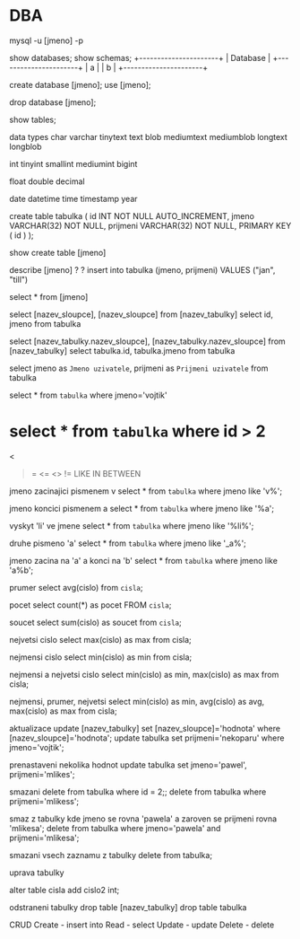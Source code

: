 # DBA

mysql -u [jmeno] -p


show databases;
show schemas;
+----------------------+
| Database	       |
+----------------------+
| a		       |
| b                    |
+----------------------+

create database [jmeno];
use [jmeno];

drop database [jmeno];

show tables;

data types
char
varchar
tinytext
text
blob
mediumtext
mediumblob
longtext
longblob

int
tinyint
smallint
mediumint
bigint

float
double
decimal

date
datetime
time
timestamp
year

create table tabulka (
    id INT NOT NULL AUTO_INCREMENT,
    jmeno VARCHAR(32) NOT NULL,
    prijmeni VARCHAR(32) NOT NULL,
    PRIMARY KEY ( id )
);

show create table [jmeno]

describe [jmeno]
						?	?
insert into tabulka (jmeno, prijmeni) VALUES ("jan", "till")

select * from [jmeno]

select [nazev_sloupce], [nazev_sloupce] from [nazev_tabulky]
select id, jmeno from tabulka

select [nazev_tabulky.nazev_sloupce], [nazev_tabulky.nazev_sloupce] from [nazev_tabulky]
select tabulka.id, tabulka.jmeno from tabulka

select jmeno as `Jmeno uzivatele`, prijmeni as `Prijmeni uzivatele` from tabulka

select * from `tabulka` where jmeno='vojtik'

select * from `tabulka` where id > 2
=
>
<
>=
<=
<> !=
LIKE
IN
BETWEEN

jmeno zacinajici pismenem v
select * from `tabulka` where jmeno like 'v%';

jmeno koncici pismenem a
select * from `tabulka` where jmeno like '%a';

vyskyt 'li' ve jmene
select * from `tabulka` where jmeno like '%li%';

druhe pismeno 'a'
select * from `tabulka` where jmeno like '_a%';

jmeno zacina na 'a' a konci na 'b'
select * from `tabulka` where jmeno like 'a%b';

prumer
select avg(cislo) from `cisla`;

pocet
select count(*) as pocet FROM `cisla`;

soucet
select sum(cislo) as soucet from `cisla`;

nejvetsi cislo
select max(cislo) as max from cisla;

nejmensi cislo
select min(cislo) as min from cisla;

nejmensi a nejvetsi cislo
select min(cislo) as min, max(cislo) as max from cisla;

nejmensi, prumer, nejvetsi
select min(cislo) as min, avg(cislo) as avg, max(cislo) as max from cisla;

aktualizace
update [nazev_tabulky] set [nazev_sloupce]='hodnota' where [nazev_sloupce]='hodnota';
update tabulka set prijmeni='nekoparu' where jmeno='vojtik';

prenastaveni nekolika hodnot
update tabulka set jmeno='pawel', prijmeni='mlikes';

smazani
delete from tabulka where id = 2;;
delete from tabulka where prijmeni='mlikess';

smaz z tabulky kde jmeno se rovna 'pawela' a zaroven se prijmeni rovna 'mlikesa';
delete from tabulka where jmeno='pawela' and prijmeni='mlikesa';

smazani vsech zaznamu z tabulky
delete from tabulka;

uprava tabulky

alter table cisla 
add cislo2 int;

odstraneni tabulky
drop table [nazev_tabulky]
drop table tabulka

CRUD
Create - insert into 
Read - select 
Update - update
Delete - delete
